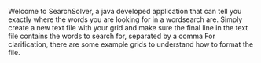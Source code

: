 Welcome to SearchSolver, a java developed application that can tell you exactly where the words you are looking for in a wordsearch are. 
Simply create a new text file with your grid and make sure the final line in the text file contains the words to search for, separated by a comma
For clarification, there are some example grids to understand how to format the file.
